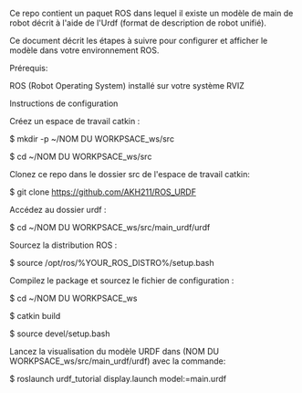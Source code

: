 Ce repo contient un paquet ROS dans lequel il existe un modèle de main de robot décrit à l'aide de l'Urdf (format de description de robot unifié). 

Ce document décrit les étapes à suivre pour configurer et afficher le modèle dans votre environnement ROS.


Prérequis:

ROS (Robot Operating System) installé sur votre système
RVIZ

Instructions de configuration

Créez un espace de travail catkin :

$ mkdir -p ~/NOM DU WORKPSACE_ws/src

$ cd ~/NOM DU WORKPSACE_ws/src

Clonez ce repo dans le dossier src  de l'espace de travail catkin:

$ git clone https://github.com/AKH211/ROS_URDF

Accédez au dossier urdf :

$ cd ~/NOM DU WORKPSACE_ws/src/main_urdf/urdf

Sourcez la distribution ROS :

$ source /opt/ros/%YOUR_ROS_DISTRO%/setup.bash


Compilez le package et sourcez le fichier de configuration :

$ cd ~/NOM DU WORKPSACE_ws

$ catkin build

$ source devel/setup.bash

Lancez la visualisation du modèle URDF  dans (NOM DU WORKPSACE_ws/src/main_urdf/urdf) avec la commande:

$ roslaunch urdf_tutorial display.launch model:=main.urdf


